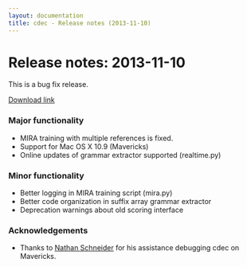 ```yaml
---
layout: documentation
title: cdec - Release notes (2013-11-10)
---
```

# Release notes: 2013-11-10

This is a bug fix release.

[Download link](http://demo.clab.cs.cmu.edu/cdec/cdec-2013-11-10.tar.gz)

### Major functionality

 * MIRA training with multiple references is fixed.
 * Support for Mac OS X 10.9 (Mavericks)
 * Online updates of grammar extractor supported (realtime.py)

### Minor functionality

 * Better logging in MIRA training script (mira.py)
 * Better code organization in suffix array grammar extractor
 * Deprecation warnings about old scoring interface

### Acknowledgements

 * Thanks to [Nathan Schneider](http://www.cs.cmu.edu/~nschneid/) for his assistance debugging cdec on Mavericks.

